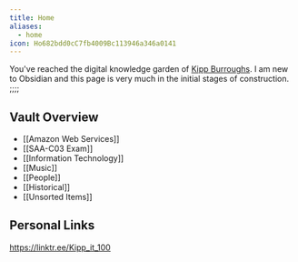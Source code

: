 ```yaml
---
title: Home
aliases:
  - home
icon: Ho682bdd0cC7fb4009Bc113946a346a0141
---
```

You've reached the digital knowledge garden of [Kipp Burroughs](https://KippBurroughs.com). I am new to Obsidian and this page is very much in the initial stages of construction.
;;;;
## Vault Overview

- [[Amazon Web Services]] 
- [[SAA-C03 Exam]]
- [[Information Technology]]
- [[Music]]
- [[People]]
- [[Historical]]
- [[Unsorted Items]]

## Personal Links

https://linktr.ee/Kipp_it_100

